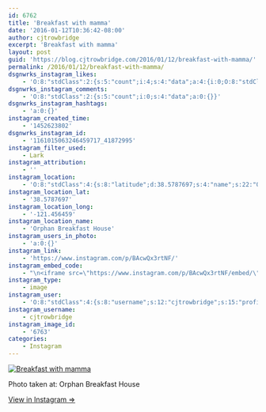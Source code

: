 ```yaml
---
id: 6762
title: 'Breakfast with mamma'
date: '2016-01-12T10:36:42-08:00'
author: cjtrowbridge
excerpt: 'Breakfast with mamma'
layout: post
guid: 'https://blog.cjtrowbridge.com/2016/01/12/breakfast-with-mamma/'
permalink: /2016/01/12/breakfast-with-mamma/
dsgnwrks_instagram_likes:
    - 'O:8:"stdClass":2:{s:5:"count";i:4;s:4:"data";a:4:{i:0;O:8:"stdClass":4:{s:8:"username";s:14:"the_lost_coast";s:15:"profile_picture";s:108:"https://scontent.cdninstagram.com/hphotos-xft1/t51.2885-19/s150x150/12277418_628677613941430_470781437_a.jpg";s:2:"id";s:8:"51687192";s:9:"full_name";s:23:"California | Sacramento";}i:1;O:8:"stdClass":4:{s:8:"username";s:9:"schmutzig";s:15:"profile_picture";s:108:"https://scontent.cdninstagram.com/hphotos-xta1/t51.2885-19/s150x150/11349382_1080443418633169_57987103_a.jpg";s:2:"id";s:8:"31057378";s:9:"full_name";s:16:"Daniel Cariveaux";}i:2;O:8:"stdClass":4:{s:8:"username";s:15:"lordannethinnie";s:15:"profile_picture";s:108:"https://scontent.cdninstagram.com/hphotos-xpf1/t51.2885-19/s150x150/12534223_950693605022947_310503760_a.jpg";s:2:"id";s:8:"39564610";s:9:"full_name";s:7:"Anthony";}i:3;O:8:"stdClass":4:{s:8:"username";s:21:"anthony___christopher";s:15:"profile_picture";s:100:"https://scontent.cdninstagram.com/hphotos-xpf1/t51.2885-19/11078876_1569972113267538_546654529_a.jpg";s:2:"id";s:8:"48711966";s:9:"full_name";s:21:"Anthony Christopher S";}}}'
dsgnwrks_instagram_comments:
    - 'O:8:"stdClass":2:{s:5:"count";i:0;s:4:"data";a:0:{}}'
dsgnwrks_instagram_hashtags:
    - 'a:0:{}'
instagram_created_time:
    - '1452623802'
dsgnwrks_instagram_id:
    - '1161015063246459717_41872995'
instagram_filter_used:
    - Lark
instagram_attribution:
    - ''
instagram_location:
    - 'O:8:"stdClass":4:{s:8:"latitude";d:38.5787697;s:4:"name";s:22:"Orphan Breakfast House";s:9:"longitude";d:-121.456459;s:2:"id";i:99757;}'
instagram_location_lat:
    - '38.5787697'
instagram_location_long:
    - '-121.456459'
instagram_location_name:
    - 'Orphan Breakfast House'
instagram_users_in_photo:
    - 'a:0:{}'
instagram_link:
    - 'https://www.instagram.com/p/BAcwQx3rtNF/'
instagram_embed_code:
    - "\n<iframe src=\"https://www.instagram.com/p/BAcwQx3rtNF/embed/\" width=\"612\" height=\"710\" frameborder=\"0\" scrolling=\"no\" allowtransparency=\"true\" class=\"insta-image-embed\"></iframe>\n"
instagram_type:
    - image
instagram_user:
    - 'O:8:"stdClass":4:{s:8:"username";s:12:"cjtrowbridge";s:15:"profile_picture";s:109:"https://scontent.cdninstagram.com/hphotos-xta1/t51.2885-19/s150x150/12081186_1759494767611229_280555941_a.jpg";s:2:"id";s:8:"41872995";s:9:"full_name";s:13:"CJ Trowbridge";}'
instagram_username:
    - cjtrowbridge
instagram_image_id:
    - '6763'
categories:
    - Instagram
---
```


[![Breakfast with mamma](https://blog.cjtrowbridge.com/wp-content/uploads/2016/01/1452623802-1-1.jpg)](https://www.instagram.com/p/BAcwQx3rtNF/)

Photo taken at: Orphan Breakfast House

[View in Instagram ⇒](https://www.instagram.com/p/BAcwQx3rtNF/)